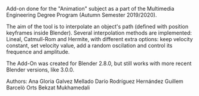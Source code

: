 ﻿Add-on done for the "Animation" subject as a part of the Multimedia Engineering Degree Program (Autumn Semester 2019/2020).

The aim of the tool is to interpolate an object's path (defined with position keyframes inside Blender).
Several interpolation methods are implemented: Lineal, Catmull-Rom and Hermite, with different extra options: keep velocity constant, set velocity value, add a random oscilation and control its frequence and amplitude.

The Add-On was created for Blender 2.8.0, but still works with more recent Blender versions, like 3.0.0.


Authors:
Ana Gloria Galvez Mellado
Darío Rodríguez Hernández
Guillem Barcelò Orts
Bekzat Mukhamedali